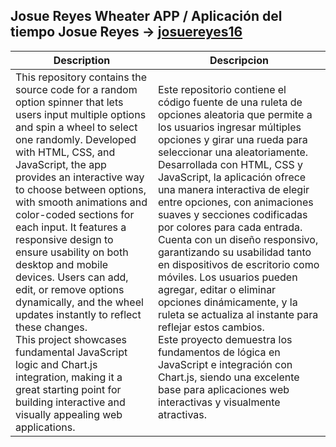 
## Josue Reyes Wheater APP / Aplicación del tiempo Josue Reyes → [josuereyes16](https://github.com/josuereyes16)

| Description | Descripcion |
|---------|---------|
| This repository contains the source code for a random option spinner that lets users input multiple options and spin a wheel to select one randomly. Developed with HTML, CSS, and JavaScript, the app provides an interactive way to choose between options, with smooth animations and color-coded sections for each input. It features a responsive design to ensure usability on both desktop and mobile devices. Users can add, edit, or remove options dynamically, and the wheel updates instantly to reflect these changes. <br> This project showcases fundamental JavaScript logic and Chart.js integration, making it a great starting point for building interactive and visually appealing web applications.   |	Este repositorio contiene el código fuente de una ruleta de opciones aleatoria que permite a los usuarios ingresar múltiples opciones y girar una rueda para seleccionar una aleatoriamente. Desarrollada con HTML, CSS y JavaScript, la aplicación ofrece una manera interactiva de elegir entre opciones, con animaciones suaves y secciones codificadas por colores para cada entrada. Cuenta con un diseño responsivo, garantizando su usabilidad tanto en dispositivos de escritorio como móviles. Los usuarios pueden agregar, editar o eliminar opciones dinámicamente, y la ruleta se actualiza al instante para reflejar estos cambios. <br>Este proyecto demuestra los fundamentos de lógica en JavaScript e integración con Chart.js, siendo una excelente base para aplicaciones web interactivas y visualmente atractivas.|
